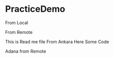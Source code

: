 # PracticeDemo

From Local 





From Remote

This is Read me file
From Ankara
Here Some Code


Adana from Remote
